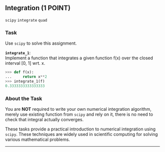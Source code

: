## Integration (1 POINT)

`scipy` `integrate` `quad` 

### Task

Use `scipy` to solve this assignment.

**`integrate_1`**:  
Implement a function that integrates a given function f(x) over the closed interval [0, 1] wrt. x.

```python
>>> def f(x):
...     return x**2
>>> integrate_1(f)
0.3333333333333333
```

### About the Task

You are **NOT** required to write your own numerical integration algorithm,
merely use existing function from `scipy` and rely on it, there is no need to
check that integral actually converges.

These tasks provide a practical introduction to numerical integration using `scipy`.
These techniques are widely used in scientific computing for solving various
mathematical problems.

---